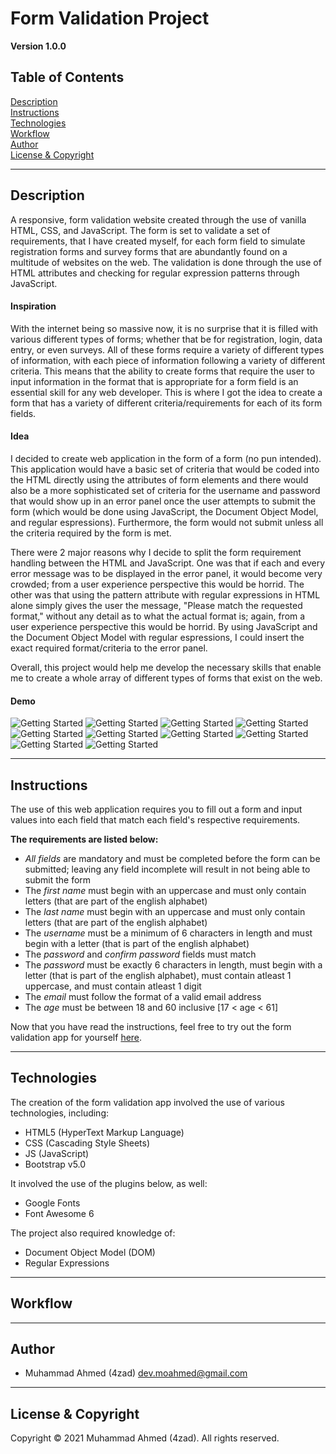# Form Validation Project

**Version 1.0.0**

## Table of Contents
[Description](#Description)\
[Instructions](#Instructions)\
[Technologies](#Technologies)\
[Workflow](#Workflow)\
[Author](#Author)\
[License & Copyright](#License%20&%20Copyright)



---
## Description

A responsive, form validation website created through the use of vanilla HTML, CSS, and JavaScript. The form is set to validate a set of requirements, that I have created myself, for each form field to simulate registration forms and survey forms that are abundantly found on a multitude of websites on the web. The validation is done through the use of HTML attributes and checking for regular expression patterns through JavaScript. 

#### Inspiration

With the internet being so massive now, it is no surprise that it is filled with various different types of forms; whether that be for registration, login, data entry, or even surveys. All of these forms require a variety of different types of information, with each piece of information following a variety of different criteria. This means that the ability to create forms that require the user to input information in the format that is appropriate for a form field is an essential skill for any web developer. This is where I got the idea to create a form that has a variety of different criteria/requirements for each of its form fields. 

#### Idea

I decided to create web application in the form of a form (no pun intended). This application would have a basic set of criteria that would be coded into the HTML directly using the attributes of form elements and there would also be a more sophisticated set of criteria for the username and password that would show up in an error panel once the user attempts to submit the form (which would be done using JavaScript, the Document Object Model, and regular espressions). Furthermore, the form would not submit unless all the criteria required by the form is met. 

There were 2 major reasons why I decide to split the form requirement handling between the HTML and JavaScript. One was that if each and every error message was to be displayed in the error panel, it would become very crowded; from a user experience perspective this would be horrid. The other was that using the pattern attribute with regular expressions in HTML alone simply gives the user the message, "Please match the requested format," without any detail as to what the actual format is; again, from a user experience perspective this would be horrid. By using JavaScript and the Document Object Model with regular espressions, I could insert the exact required format/criteria to the error panel. 

Overall, this project would help me develop the necessary skills that enable me to create a whole array of different types of forms that exist on the web.

#### Demo

![Getting Started](markdown-img/demo0.jpg)
![Getting Started](markdown-img/demo1.jpg)
![Getting Started](markdown-img/demo2.jpg)
![Getting Started](markdown-img/demo3.jpg)
![Getting Started](markdown-img/demo4.jpg)
![Getting Started](markdown-img/demo5.jpg)
![Getting Started](markdown-img/demo6.jpg)
![Getting Started](markdown-img/demo7.jpg)
![Getting Started](markdown-img/demo8.jpg)
![Getting Started](markdown-img/demo9.jpg)



---
## Instructions

The use of this web application requires you to fill out a form and input values into each field that match each field's respective requirements. 

**The requirements are listed below:**

- *All fields* are mandatory and must be completed before the form can be submitted; leaving any field incomplete will result in not being able to submit the form
- The *first name* must begin with an uppercase and must only contain letters (that are part of the english alphabet)
- The *last name* must begin with an uppercase and must only contain letters (that are part of the english alphabet)
- The *username* must be a minimum of 6 characters in length and must begin with a letter (that is part of the english alphabet)
- The *password* and *confirm password* fields must match
- The *password* must be exactly 6 characters in length, must begin with a letter (that is part of the english alphabet), must contain atleast 1 uppercase, and must contain atleast 1 digit
- The *email* must follow the format of a valid email address
- The *age* must be between 18 and 60 inclusive [17 < age < 61]

Now that you have read the instructions, feel free to try out the form validation app for yourself [here](https://4zad.github.io/form-validation/).



---
## Technologies

The creation of the form validation app involved the use of various technologies, including:

- HTML5 (HyperText Markup Language)
- CSS (Cascading Style Sheets)
- JS (JavaScript)
- Bootstrap v5.0 

It involved the use of the plugins below, as well:

- Google Fonts
- Font Awesome 6

The project also required knowledge of:

- Document Object Model (DOM)
- Regular Expressions



---
## Workflow





---
## Author

- Muhammad Ahmed (4zad) <dev.moahmed@gmail.com>



---
## License & Copyright

Copyright © 2021 Muhammad Ahmed (4zad).
All rights reserved.



